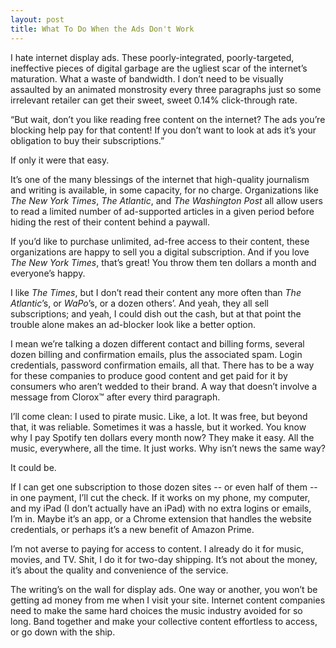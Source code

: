 ```yaml
---
layout: post
title: What To Do When the Ads Don't Work
---
```


I hate internet display ads. These poorly-integrated, poorly-targeted, ineffective pieces of digital garbage are the ugliest scar of the internet’s maturation. What a waste of bandwidth. I don’t need to be visually assaulted by an animated monstrosity every three paragraphs just so some irrelevant retailer can get their sweet, sweet 0.14% click-through rate.

“But wait, don’t you like reading free content on the internet? The ads you’re blocking help pay for that content! If you don’t want to look at ads it’s your obligation to buy their subscriptions.”

If only it were that easy.

It’s one of the many blessings of the internet that high-quality journalism and writing is available, in some capacity, for no charge. Organizations like *The New York Times*, *The Atlantic*, and *The Washington Post* all allow users to read a limited number of ad-supported articles in a given period before hiding the rest of their content behind a paywall. 

If you’d like to purchase unlimited, ad-free access to their content, these organizations are happy to sell you a digital subscription. And if you love *The New York Times*, that’s great! You throw them ten dollars a month and everyone’s happy.

I like *The Times*, but I don’t read their content any more often than *The Atlantic*’s, or *WaPo*’s, or a dozen others’. And yeah, they all sell subscriptions; and yeah, I could dish out the cash, but at that point the trouble alone makes an ad-blocker look like a better option.

I mean we’re talking a dozen different contact and billing forms, several dozen billing and confirmation emails, plus the associated spam. Login credentials, password confirmation emails, all that. There has to be a way for these companies to produce good content and get paid for it by consumers who aren’t wedded to their brand. A way that doesn’t involve a message from Clorox™ after every third paragraph. 

I’ll come clean: I used to pirate music. Like, a lot. It was free, but beyond that, it was reliable. Sometimes it was a hassle, but it worked. You know why I pay Spotify ten dollars every month now? They make it easy. All the music, everywhere, all the time. It just works. Why isn’t news the same way?

It could be. 

If I can get one subscription to those dozen sites -- or even half of them -- in one payment, I’ll cut the check. If it works on my phone, my computer, and my iPad (I don’t actually have an iPad) with no extra logins or emails, I’m in. Maybe it’s an app, or a Chrome extension that handles the website credentials, or perhaps it’s a new benefit of Amazon Prime. 

I’m not averse to paying for access to content. I already do it for music, movies, and TV. Shit, I do it for two-day shipping. It’s not about the money, it’s about the quality and convenience of the service.

The writing’s on the wall for display ads. One way or another, you won’t be getting ad money from me when I visit your site. Internet content companies need to make the same hard choices the music industry avoided for so long. Band together and make your collective content effortless to access, or go down with the ship.




